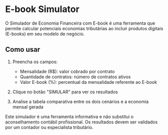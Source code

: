 # E-book Simulator

O Simulador de Economia Financeira com E-book é uma ferramenta que permite calcular potenciais economias tributárias ao incluir produtos digitais (E-books) em seu modelo de negócio.

## Como usar

1. Preencha os campos:

    - Mensalidade (R$): valor cobrado por contrato
    - Quantidade de contratos: número de contratos ativos
    - Valor E-book (%): percentual da mensalidade referente ao E-book

2. Clique no botão "SIMULAR" para ver os resultados

3. Analise a tabela comparativa entre os dois cenários e a economia mensal gerada

Este simulador é uma ferramenta informativa e não substitui o aconselhamento contábil profissional. Os resultados devem ser validados por um contador ou especialista tributário.
